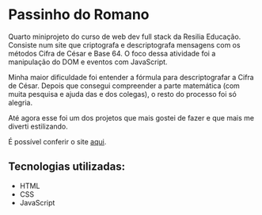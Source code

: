# Passinho do Romano

Quarto miniprojeto do curso de web dev full stack da Resilia Educação. Consiste num site que criptografa e descriptografa mensagens com os métodos Cifra de César e Base 64. O foco dessa atividade foi a manipulação do DOM e eventos com JavaScript.

Minha maior dificuldade foi entender a fórmula para descriptografar a Cifra de César. Depois que consegui compreender a parte matemática (com muita pesquisa e ajuda das e dos colegas), o resto do processo foi só alegria.

Até agora esse foi um dos projetos que mais gostei de fazer e que mais me diverti estilizando.

É possível conferir o site [aqui](https://alonso-estevam.github.io/passinho-do-romano/).

## Tecnologias utilizadas:
* HTML
* CSS
* JavaScript
